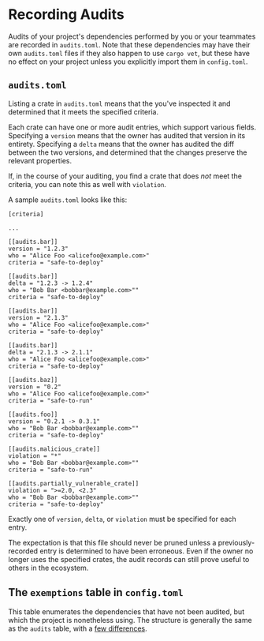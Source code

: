 # Recording Audits

Audits of your project's dependencies performed by you or your teammates are
recorded in `audits.toml`. Note that these dependencies may have their own
`audits.toml` files if they also happen to use `cargo vet`, but these have no
effect on your project unless you explicitly import them in `config.toml`.

## `audits.toml`

Listing a crate in `audits.toml` means that the you've inspected it and
determined that it meets the specified criteria.

Each crate can have one or more audit entries, which support various fields.
Specifying a `version` means that the owner has audited that version in its
entirety. Specifying a `delta` means that the owner has audited the diff between
the two versions, and determined that the changes preserve the relevant
properties.

If, in the course of your auditing, you find a crate that does _not_ meet the
criteria, you can note this as well with `violation`.

A sample `audits.toml` looks like this:
```
[criteria]

...

[[audits.bar]]
version = "1.2.3"
who = "Alice Foo <alicefoo@example.com>"
criteria = "safe-to-deploy"

[[audits.bar]]
delta = "1.2.3 -> 1.2.4"
who = "Bob Bar <bobbar@example.com>""
criteria = "safe-to-deploy"

[[audits.bar]]
version = "2.1.3"
who = "Alice Foo <alicefoo@example.com>"
criteria = "safe-to-deploy"

[[audits.bar]]
delta = "2.1.3 -> 2.1.1"
who = "Alice Foo <alicefoo@example.com>"
criteria = "safe-to-deploy"

[[audits.baz]]
version = "0.2"
who = "Alice Foo <alicefoo@example.com>"
criteria = "safe-to-run"

[[audits.foo]]
version = "0.2.1 -> 0.3.1"
who = "Bob Bar <bobbar@example.com>""
criteria = "safe-to-deploy"

[[audits.malicious_crate]]
violation = "*"
who = "Bob Bar <bobbar@example.com>""
criteria = "safe-to-run"

[[audits.partially_vulnerable_crate]]
violation = ">=2.0, <2.3"
who = "Bob Bar <bobbar@example.com>""
criteria = "safe-to-deploy"
```

Exactly one of `version`, `delta`, or `violation` must be specified for each
entry.

The expectation is that this file should never be pruned unless a
previously-recorded entry is determined to have been erroneous. Even if the
owner no longer uses the specified crates, the audit records can still prove
useful to others in the ecosystem.

## The `exemptions` table in `config.toml`

This table enumerates the dependencies that have not been audited, but which the
project is nonetheless using. The structure is generally the same as the
`audits` table, with a [few differences](config.md#the-exemptions-table).
